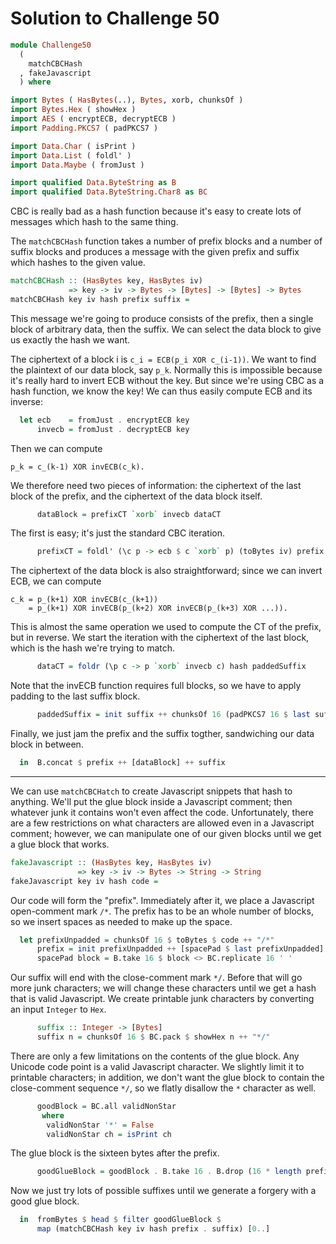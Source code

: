 # Solution to Challenge 50

```haskell
module Challenge50
  (
    matchCBCHash
  , fakeJavascript
  ) where

import Bytes ( HasBytes(..), Bytes, xorb, chunksOf )
import Bytes.Hex ( showHex )
import AES ( encryptECB, decryptECB )
import Padding.PKCS7 ( padPKCS7 )

import Data.Char ( isPrint )
import Data.List ( foldl' )
import Data.Maybe ( fromJust )

import qualified Data.ByteString as B
import qualified Data.ByteString.Char8 as BC
```

CBC is really bad as a hash function
because it's easy to create lots of messages
which hash to the same thing.

The `matchCBCHash` function takes a number of prefix blocks
and a number of suffix blocks
and produces a message with the given prefix and suffix
which hashes to the given value.

```haskell
matchCBCHash :: (HasBytes key, HasBytes iv)
             => key -> iv -> Bytes -> [Bytes] -> [Bytes] -> Bytes
matchCBCHash key iv hash prefix suffix =
```

This message we're going to produce consists of the prefix,
then a single block of arbitrary data, then the suffix.
We can select the data block to give us exactly the hash we want.

The ciphertext of a block i is `c_i = ECB(p_i XOR c_(i-1))`.
We want to find the plaintext of our data block, say `p_k`.
Normally this is impossible because it's really hard to invert ECB
without the key.
But since we're using CBC as a hash function,
we know the key!
We can thus easily compute ECB and its inverse:

```haskell
  let ecb    = fromJust . encryptECB key
      invecb = fromJust . decryptECB key
```

Then we can compute

    p_k = c_(k-1) XOR invECB(c_k).

We therefore need two pieces of information:
the ciphertext of the last block of the prefix,
and the ciphertext of the data block itself.

```haskell
      dataBlock = prefixCT `xorb` invecb dataCT
```

The first is easy; it's just the standard CBC iteration.

```haskell
      prefixCT = foldl' (\c p -> ecb $ c `xorb` p) (toBytes iv) prefix
```

The ciphertext of the data block is also straightforward;
since we can invert ECB, we can compute

    c_k = p_(k+1) XOR invECB(c_(k+1))
	    = p_(k+1) XOR invECB(p_(k+2) XOR invECB(p_(k+3) XOR ...)).

This is almost the same operation we used to compute the
CT of the prefix, but in reverse.
We start the iteration with the ciphertext of the last block,
which is the hash we're trying to match.

```haskell
      dataCT = foldr (\p c -> p `xorb` invecb c) hash paddedSuffix
```

Note that the invECB function requires full blocks,
so we have to apply padding to the last suffix block.

```haskell
      paddedSuffix = init suffix ++ chunksOf 16 (padPKCS7 16 $ last suffix)
```

Finally, we just jam the prefix and the suffix togther,
sandwiching our data block in between.

```haskell
  in  B.concat $ prefix ++ [dataBlock] ++ suffix
```

---

We can use `matchCBCHatch` to create Javascript snippets
that hash to anything.
We'll put the glue block inside a Javascript comment;
then whatever junk it contains won't even affect the code.
Unfortunately, there are a few restrictions on what characters
are allowed even in a Javascript comment;
however, we can manipulate one of our given blocks
until we get a glue block that works.

```haskell
fakeJavascript :: (HasBytes key, HasBytes iv)
               => key -> iv -> Bytes -> String -> String
fakeJavascript key iv hash code =
```

Our code will form the "prefix".
Immediately after it, we place a Javascript open-comment mark `/*`.
The prefix has to be an whole number of blocks,
so we insert spaces as needed to make up the space.

```haskell
  let prefixUnpadded = chunksOf 16 $ toBytes $ code ++ "/*"
      prefix = init prefixUnpadded ++ [spacePad $ last prefixUnpadded]
      spacePad block = B.take 16 $ block <> BC.replicate 16 ' '
```

Our suffix will end with the close-comment mark `*/`.
Before that will go more junk characters;
we will change these characters until we get a hash
that is valid Javascript.
We create printable junk characters
by converting an input `Integer` to `Hex`.

```haskell
      suffix :: Integer -> [Bytes]
      suffix n = chunksOf 16 $ BC.pack $ showHex n ++ "*/"
```

There are only a few limitations on the contents
of the glue block.
Any Unicode code point is a valid Javascript character.
We slightly limit it to printable characters;
in addition, we don't want the glue block to contain the
close-comment sequence `*/`,
so we flatly disallow the `*` character as well.

```haskell
      goodBlock = BC.all validNonStar
       where
        validNonStar '*' = False
        validNonStar ch = isPrint ch
```

The glue block is the sixteen bytes after the prefix.

```haskell
      goodGlueBlock = goodBlock . B.take 16 . B.drop (16 * length prefix)
```

Now we just try lots of possible suffixes
until we generate a forgery with a good glue block.

```haskell
  in  fromBytes $ head $ filter goodGlueBlock $
      map (matchCBCHash key iv hash prefix . suffix) [0..]
```

